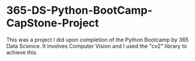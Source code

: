 # 365-DS-Python-BootCamp-CapStone-Project

  This was a project I did upon completion of the Python Bootcamp by 365 Data Science. It involves Computer Vision and I used the "cv2" library to achieve this.

